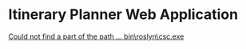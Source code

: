 # Itinerary Planner Web Application

[Could not find a part of the path ... bin\roslyn\csc.exe](https://stackoverflow.com/questions/32780315/could-not-find-a-part-of-the-path-bin-roslyn-csc-exe#:~:text=Too%20late%20for,been%20created%20now.)
